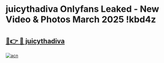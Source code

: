 # juicythadiva Onlyfans Leaked - New Video & Photos March 2025 !kbd4z

# <h2><a href="https://dua33q.iuczelnia.edu.pl?title=juicythadiva&ref=kbd4z">🔗👉 🔴 juicythadiva</a></h2>

[![acn](https://github.com/user-attachments/assets/0f9c940e-d8b0-45ae-aac7-cd30a18b3e1c)](https://dua33q.iuczelnia.edu.pl?title=juicythadiva&ref=kbd4z)

